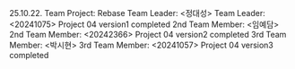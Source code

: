 25.10.22. Team Project: Rebase
Team Leader: <정대성>
Team Leader: <20241075>
Project 04 version1 completed
2nd Team Member: <임예담>
2nd Team Member: <20242366>
Project 04 version2 completed
3rd Team Member: <박시현>
3rd Team Member: <20241057>
Project 04 version3 completed
